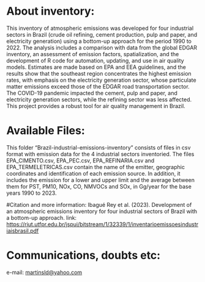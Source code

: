 # About inventory:
This inventory of atmospheric emissions was developed for four industrial sectors in Brazil (crude oil refining, cement production, pulp and paper, and electricity generation) using a bottom-up approach for the period 1990 to 2022. The analysis includes a comparison with data from the global EDGAR inventory, an assessment of emission factors, spatialization, and the development of R code for automation, updating, and use in air quality models. Estimates are made based on EPA and EEA guidelines, and the results show that the southeast region concentrates the highest emission rates, with emphasis on the electricity generation sector, whose particulate matter emissions exceed those of the EDGAR road transportation sector. The COVID-19 pandemic impacted the cement, pulp and paper, and electricity generation sectors, while the refining sector was less affected. This project provides a robust tool for air quality management in Brazil.

# Available Files:
This folder “Brazil-industrial-emissions-inventory” consists of files in csv format with emission data for the 4 industrial sectors inventoried. The files EPA_CIMENTO.csv, EPA_PEC.csv, EPA_REFINARIA.csv and EPA_TERMELETRICAS.csv contain the name of the emitter, geographic coordinates and identification of each emission source. In addition, it includes the emission for a lower and upper limit and the average between them for PST, PM10, NOx, CO, NMVOCs and SOx, in Gg/year for the base years 1990 to 2023.

#Citation and more information:
Ibagué Rey et al. (2023). Development of an atmospheric emissions inventory for four industrial sectors of Brazil with a bottom-up approach.
link: https://riut.utfpr.edu.br/jspui/bitstream/1/32339/1/inventarioemissoesindustriaisbrasil.pdf


# Communications, doubts etc:
e-mail: martinsld@yahoo.com
